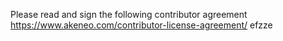 Please read and sign the following contributor agreement https://www.akeneo.com/contributor-license-agreement/
efzze
